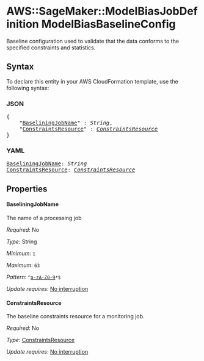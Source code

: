 # AWS::SageMaker::ModelBiasJobDefinition ModelBiasBaselineConfig

Baseline configuration used to validate that the data conforms to the specified constraints and statistics.

## Syntax

To declare this entity in your AWS CloudFormation template, use the following syntax:

### JSON

<pre>
{
    "<a href="#baseliningjobname" title="BaseliningJobName">BaseliningJobName</a>" : <i>String</i>,
    "<a href="#constraintsresource" title="ConstraintsResource">ConstraintsResource</a>" : <i><a href="constraintsresource.md">ConstraintsResource</a></i>
}
</pre>

### YAML

<pre>
<a href="#baseliningjobname" title="BaseliningJobName">BaseliningJobName</a>: <i>String</i>
<a href="#constraintsresource" title="ConstraintsResource">ConstraintsResource</a>: <i><a href="constraintsresource.md">ConstraintsResource</a></i>
</pre>

## Properties

#### BaseliningJobName

The name of a processing job

_Required_: No

_Type_: String

_Minimum_: <code>1</code>

_Maximum_: <code>63</code>

_Pattern_: <code>^[a-zA-Z0-9](-*[a-zA-Z0-9])*$</code>

_Update requires_: [No interruption](https://docs.aws.amazon.com/AWSCloudFormation/latest/UserGuide/using-cfn-updating-stacks-update-behaviors.html#update-no-interrupt)

#### ConstraintsResource

The baseline constraints resource for a monitoring job.

_Required_: No

_Type_: <a href="constraintsresource.md">ConstraintsResource</a>

_Update requires_: [No interruption](https://docs.aws.amazon.com/AWSCloudFormation/latest/UserGuide/using-cfn-updating-stacks-update-behaviors.html#update-no-interrupt)

